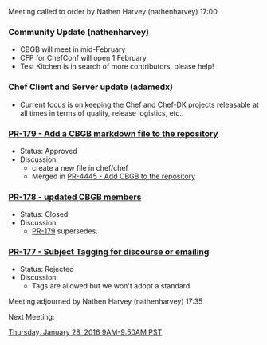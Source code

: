 Meeting called to order by Nathen Harvey (nathenharvey) 17:00

### Community Update (nathenharvey)

* CBGB will meet in mid-February
* CFP for ChefConf will open 1 February
* Test Kitchen is in search of more contributors, please help!

### Chef Client and Server update (adamedx)

* Current focus is on keeping the Chef and Chef-DK projects releasable at all times in terms of quality, release logistics, etc..

### [PR-179 - Add a CBGB markdown file to the repository](https://github.com/chef/chef-rfc/pull/179)
* Status:  Approved
* Discussion:
  * create a new file in chef/chef
  * Merged in [PR-4445 - Add CBGB to the repository](https://github.com/chef/chef/pull/4445)

### [PR-178 - updated CBGB members](https://github.com/chef/chef-rfc/pull/178)
* Status:  Closed
* Discussion:
  * [PR-179](https://github.com/chef/chef-rfc/pull/178) supersedes.

### [PR-177 - Subject Tagging for discourse or emailing](https://github.com/chef/chef-rfc/pull/177)
* Status:  Rejected
* Discussion:
  * Tags are allowed but we won't adopt a standard

Meeting adjourned by Nathen Harvey (nathenharvey) 17:35

Next Meeting:

[Thursday, January 28, 2016 9AM-9:50AM PST](http://everytimezone.com/#2016-01-28,300,cn3)
